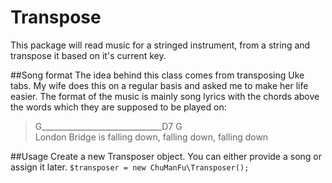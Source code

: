 # Transpose
This package will read music for a stringed instrument, from a string and transpose it based on it's current key.

##Song format
The idea behind this class comes from transposing Uke tabs. My wife does this on a regular basis and asked me to make her life easier. The format of the music is mainly song lyrics with the chords above the words which they are supposed to be played on:

> G______________________________D7            G<br>
> London Bridge is falling down, falling down, falling down




##Usage
Create a new Transposer object. You can either provide a song or assign it later.
`$transposer = new ChuManFu\Transposer();`








